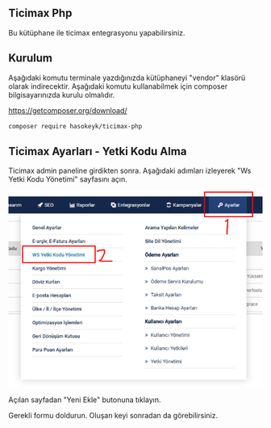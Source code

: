 ## Ticimax Php
Bu kütüphane ile ticimax entegrasyonu yapabilirsiniz.

## Kurulum
Aşağıdaki komutu terminale yazdığınızda kütüphaneyi "vendor" klasörü olarak indirecektir. Aşağıdaki komutu kullanabilmek için composer bilgisayarınızda kurulu olmalıdır.

https://getcomposer.org/download/

```sh
composer require hasokeyk/ticimax-php
```

## Ticimax Ayarları - Yetki Kodu Alma
Ticimax admin paneline girdikten sonra. Aşağıdaki adımları izleyerek "Ws Yetki Kodu Yönetimi" sayfasını açın.

![assets/img/img.png](assets/img/img.png)

Açılan sayfadan "Yeni Ekle" butonuna tıklayın.

Gerekli formu doldurun. Oluşan keyi sonradan da görebilirsiniz.
